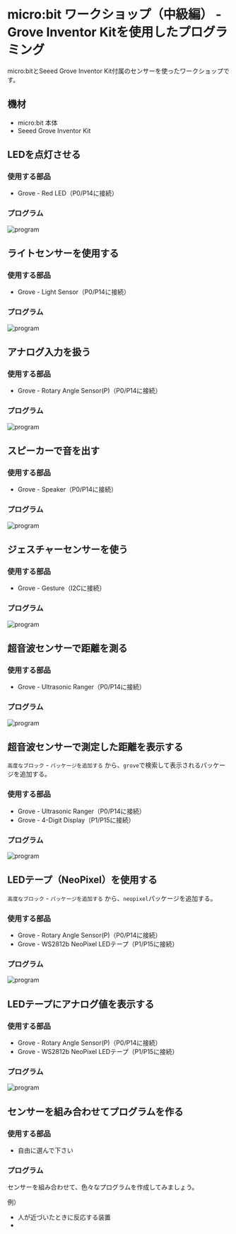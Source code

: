 # micro:bit ワークショップ（中級編） - Grove Inventor Kitを使用したプログラミング

micro:bitとSeeed Grove Inventor Kit付属のセンサーを使ったワークショップです。

## 機材

* micro:bit 本体
* Seeed Grove Inventor Kit

## LEDを点灯させる

### 使用する部品
* Grove - Red LED（P0/P14に接続）

### プログラム
![program](./pics/1_control_light.png)

## ライトセンサーを使用する

### 使用する部品
* Grove - Light Sensor（P0/P14に接続）

### プログラム
![program](./pics/2_sunshine.png)

## アナログ入力を扱う

### 使用する部品
* Grove - Rotary Angle Sensor(P)（P0/P14に接続）

### プログラム
![program](./pics/3_LED_Bar_Control.png)

## スピーカーで音を出す

### 使用する部品
* Grove - Speaker（P0/P14に接続）

### プログラム
![program](./pics/4_Music_Player.png)

## ジェスチャーセンサーを使う

### 使用する部品
* Grove - Gesture（I2Cに接続）

### プログラム
![program](./pics/5_Gesture_Recognition.png)

## 超音波センサーで距離を測る

### 使用する部品
* Grove - Ultrasonic Ranger（P0/P14に接続）

### プログラム
![program](./pics/6_Smart_Guard.png)

## 超音波センサーで測定した距離を表示する

```高度なブロック``` - ```パッケージを追加する``` から、```grove```で検索して表示されるパッケージを追加する。

### 使用する部品
* Grove - Ultrasonic Ranger（P0/P14に接続）
* Grove - 4-Digit Display（P1/P15に接続）

### プログラム
![program](./pics/8_Ultrasonic_Meter.png)

## LEDテープ（NeoPixel）を使用する

```高度なブロック``` - ```パッケージを追加する``` から、```neopixel```パッケージを追加する。

### 使用する部品
* Grove - Rotary Angle Sensor(P)（P0/P14に接続）
* Grove - WS2812b NeoPixel LEDテープ（P1/P15に接続）

### プログラム
![program](./pics/9_Rainbow.png)

## LEDテープにアナログ値を表示する

### 使用する部品
* Grove - Rotary Angle Sensor(P)（P0/P14に接続）
* Grove - WS2812b NeoPixel LEDテープ（P1/P15に接続）

### プログラム
![program](./pics/10_Color_bar.png)

## センサーを組み合わせてプログラムを作る

### 使用する部品
* 自由に選んで下さい

### プログラム
センサーを組み合わせて、色々なプログラムを作成してみましょう。

例）
* 人が近づいたときに反応する装置
* 